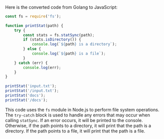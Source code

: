 Here is the converted code from Golang to JavaScript:
```javascript
const fs = require('fs');
 
function printStat(path) {
    try {
        const stats = fs.statSync(path);
        if (stats.isDirectory()) {
            console.log(`${path} is a directory`);
        } else {
            console.log(`${path} is a file`);
        }
    } catch (err) {
        console.log(err);
    }
}
 
printStat('input.txt');
printStat('/input.txt');
printStat('docs');
printStat('/docs');
```
This code uses the `fs` module in Node.js to perform file system operations. The `try-catch` block is used to handle any errors that may occur when calling `statSync`. If an error occurs, it will be printed to the console. Otherwise, if the path points to a directory, it will print that the path is a directory. If the path points to a file, it will print that the path is a file.

